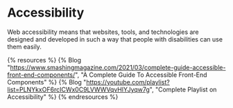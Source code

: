 # Accessibility
Web accessibility means that websites, tools, and technologies are designed and developed in such a way that people with disabilities can use them easily.

{% resources %}
  {% Blog "https://www.smashingmagazine.com/2021/03/complete-guide-accessible-front-end-components/", "A Complete Guide To Accessible Front-End Components" %}
  {% Blog "https://youtube.com/playlist?list=PLNYkxOF6rcICWx0C9LVWWVqvHlYJyqw7g", "Complete Playlist on Accessibility" %}
{% endresources %}
